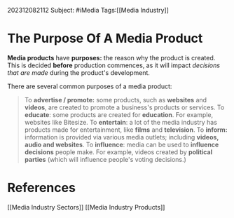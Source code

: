 202312082112
Subject: #iMedia 
Tags:[[Media Industry]]

# The Purpose Of A Media Product

**Media products** have **purposes:** the reason why the product is created. This is decided **before** production commences, as it will impact *decisions that are made* during the product's development.

There are several common purposes of a media product:

>To **advertise / promote:** some products, such as **websites** and **videos**, are created to promote a business's products or services.
>To **educate**: some products are created for **education**. For example, websites like Bitesize.
>To **entertain**: a lot of the media industry has products made for entertainment, like **films** and **television**.
>To **inform:** information is provided via various media outlets; including **videos, audio and websites**.
>To **influence**: media can be used to **influence decisions** people make. For example, videos created by **political parties** (which will influence people's voting decisions.)



# **References**

[[Media Industry Sectors]]
[[Media Industry Products]]